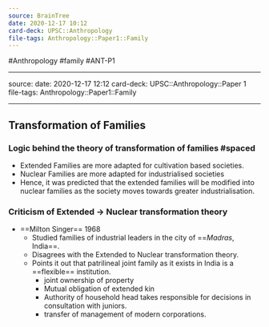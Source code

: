 ```yaml
---
source: BrainTree
date: 2020-12-17 10:12
card-deck: UPSC::Anthropology
file-tags: Anthropology::Paper1::Family
---
```


#Anthropology #family #ANT-P1

---

source:
date: 2020-12-17 12:12
card-deck: UPSC::Anthropology::Paper 1
file-tags: Anthropology::Paper1::Family

---

## Transformation of Families 

### Logic behind the theory of transformation of families #spaced
- Extended Families are more adapted for cultivation based societies.
- Nuclear Families are more adapted for industrialised societies 
- Hence, it was predicted that the extended families will be modified into nuclear families as the society moves towards greater industrialisation.

### Criticism of Extended -> Nuclear transformation theory
- ==Milton Singer== 1968
	- Studied families of industrial leaders in the city of ==*Madras*, India==.
	- Disagrees with the Extended to Nuclear transformation theory.
	- Points it out that patrilineal joint family as it exists in India is a ==flexible== institution.
		- joint ownership of property
		- Mutual obligation of extended kin
		- Authority of household head takes responsible for decisions in consultation with juniors. 
		- transfer of management of modern corporations.


